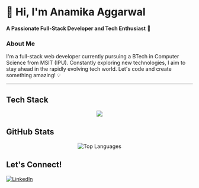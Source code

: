# 🌟 Hi, I'm **Anamika Aggarwal**  
**A Passionate Full-Stack Developer and Tech Enthusiast** 🚀  

### **About Me**  
I'm a full-stack web developer currently pursuing a BTech in Computer Science from MSIT (IPU). Constantly exploring new technologies, I aim to stay ahead in the rapidly evolving tech world. Let's code and create something amazing! 💡  

---

##  **Tech Stack**  

<div align="center">
  <img src="https://skillicons.dev/icons?i=react,tailwind,bootstrap,html,css,js,ts,nodejs,express,mysql,mongodb,cpp,python" />
</div>


## **GitHub Stats**  
<div align="center">
  <img src="https://github-readme-stats.vercel.app/api/top-langs/?username=Anamika1608&layout=compact&theme=radical" alt="Top Languages" />
</div>   

## **Let's Connect!**  
<div align="">
<!--   <a href="mailto:anamikaagg07@gmail.com">
    <img src="https://skillicons.dev/icons?i=mail" alt="Email" />
  </a> -->
  <a href="https://www.linkedin.com/in/anamikaaggarwal12/">
    <img src="https://skillicons.dev/icons?i=linkedin" alt="LinkedIn" />
  </a>
</div>



